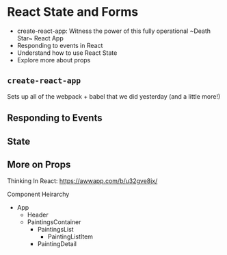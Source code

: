# React State and Forms

- create-react-app: Witness the power of this fully operational ~Death Star~ React App
- Responding to events in React
- Understand how to use React State
- Explore more about props

## `create-react-app`

Sets up all of the webpack + babel that we did yesterday (and a little more!)

## Responding to Events

## State

## More on Props

Thinking In React: https://awwapp.com/b/u32gve8jx/

Component Heirarchy
- App
  - Header
  - PaintingsContainer
    - PaintingsList
      - PaintingListItem
    - PaintingDetail
